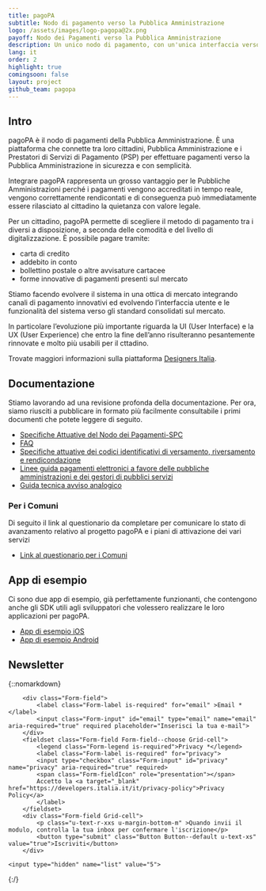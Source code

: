 ```yaml
---
title: pagoPA
subtitle: Nodo di pagamento verso la Pubblica Amministrazione
logo: /assets/images/logo-pagopa@2x.png
payoff: Nodo dei Pagamenti verso la Pubblica Amministrazione
description: Un unico nodo di pagamento, con un'unica interfaccia verso il cittadino, per pagare dai tributi alla gita scolastica dei figli con carte di credito, bonifici o anche via app.
lang: it
order: 2
highlight: true
comingsoon: false
layout: project
github_team: pagopa
---
```


## Intro
pagoPA è il nodo di pagamenti della Pubblica Amministrazione. È una piattaforma che connette tra loro cittadini, Pubblica Amministrazione e i Prestatori di Servizi di Pagamento (PSP) per effettuare pagamenti verso la Pubblica Amministrazione in sicurezza e con semplicità.

Integrare pagoPA rappresenta un grosso vantaggio per le Pubbliche Amministrazioni perché i pagamenti vengono accreditati in tempo reale, vengono correttamente rendicontati e di conseguenza può immediatamente essere rilasciato al cittadino la quietanza con valore legale.

Per un cittadino, pagoPA permette di scegliere il metodo di pagamento tra i diversi a disposizione, a seconda delle comodità e del livello di digitalizzazione. È possibile pagare tramite:

- carta di credito
- addebito in conto
- bollettino postale o altre avvisature cartacee
- forme innovative di pagamenti presenti sul mercato

Stiamo facendo evolvere il sistema in una ottica di mercato integrando canali di pagamento innovativi ed evolvendo l’interfaccia utente e le funzionalità del sistema verso gli standard consolidati sul mercato.

In particolare l’evoluzione più importante riguarda la UI (User Interface) e la UX (User Experience) che entro la fine dell’anno risulteranno pesantemente rinnovate e molto più usabili per il cttadino.

Trovate maggiori informazioni sulla piattaforma [Designers Italia](https://designers.italia.it/progetti/pagopa/).

## Documentazione
Stiamo lavorando ad una revisione profonda della documentazione. Per ora, siamo riusciti a pubblicare in formato più facilmente consultabile i primi documenti che potete leggere di seguito.

- [Specifiche Attuative del Nodo dei Pagamenti-SPC](https://docs.italia.it/italia/pagopa/pagopa-specifichepagamenti-docs/)
- [FAQ](https://docs.italia.it/italia/pagopa/pagopa-docs-faq/)
- [Specifiche attuative dei codici identificativi di versamento, riversamento e rendicondazione](https://pagopa-codici.readthedocs.io/it/latest/)
- [Linee guida pagamenti elettronici a favore delle pubbliche amministrazioni e dei gestori di pubblici servizi](http://lg-pagopa.readthedocs.io/it/latest/)
- [Guida tecnica avviso analogico](http://pagopa-avvisoanalogico.readthedocs.io/it/latest/)

### Per i Comuni
Di seguito il link al questionario da completare per comunicare lo stato di avanzamento relativo al progetto pagoPA e i piani di attivazione dei vari servizi
- [Link al questionario per i Comuni](https://goo.gl/forms/fv0cde8rAFoDNG433)

## App di esempio

Ci sono due app di esempio, già perfettamente funzionanti, che contengono anche gli SDK utili agli sviluppatori che volessero realizzare le loro applicazioni per pagoPA.

* [App di esempio iOS](https://github.com/italia/pagopa-ios-example)
* [App di esempio Android](https://github.com/italia/pagopa-android-example)

## Newsletter

{::nomarkdown}

<form class="Form Form--spaced u-padding-all-l u-background-grey-10 u-text-r-xs u-layout-prose u-margin-bottom-xl"
      action="http://a0x0b4.emailsp.com/frontend/subscribe.aspx">

        <div class="Form-field">
            <label class="Form-label is-required" for="email" >Email *</label>
            <input class="Form-input" id="email" type="email" name="email" aria-required="true" required placeholder="Inserisci la tua e-mail">
        </div>
        <fieldset class="Form-field Form-field--choose Grid-cell">
        	<legend class="Form-legend is-required">Privacy *</legend>
        	<label class="Form-label is-required" for="privacy">
        	<input type="checkbox" class="Form-input" id="privacy" name="privacy" aria-required="true" required>
        	<span class="Form-fieldIcon" role="presentation"></span>
        	Accetto la <a target="_blank" href="https://developers.italia.it/it/privacy-policy">Privacy Policy</a>
        	</label>
        </fieldset>
    	<div class="Form-field Grid-cell">
    		<p class="u-text-r-xxs u-margin-bottom-m" >Quando invii il modulo, controlla la tua inbox per confermare l'iscrizione</p>
        	<button type="submit" class="Button Button--default u-text-xs" value="true">Iscriviti</button>
    	</div>

    <input type="hidden" name="list" value="5">
</form>


{:/}


